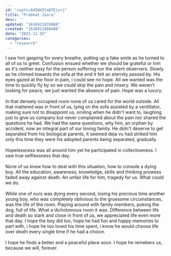 ```yaml
---
id: "copYcc8dIWXZCmOTEisrj"
title: "Prabhat Jasra"
desc: ''
updated: "1636921874068"
created: "1636921868406"
date: "2021-11-15"
categories: 
  - "research"
---
```


I saw him gasping for every breathe, putting up a fake smile as he turned to all of us to greet. Confusion ensued whether we should be grateful or him as it's neither easy for the person suffering nor the silent observers. Slowly as he chimed towards the sofa at the end it felt an eternity passed by. His eyes gazed at the floor in pain, i could see no hope. All we wanted was the time to quickly fly by so we could skip the pain and misery. We weren't looking for peace, we just wanted the absence of pain. Hope was a luxury.<br /><br />In that densely occupied room none of us cared for the world outside. All that mattered was in front of us, lying on the sofa assisted by a ventillator, making sure not to disappoint us, smiling when he didn't want to, laughing just to give us company but never complained about the pain nor shared the questions he had. We had the same questions, why him, an orphan by accident, now an integral part of our loving family. He didn't deserve to get separated from his biological parents, it seemed deja vu had striked him only this time they were his adopted parents being separated, gradually.<br /><br />Hopelessness was all around him yet he participated in collectiveness. I saw true selflessness that day.<br /><br />None of us knew how to deal with this situation, how to console a dying boy. All the education, awareness, knowledge, skills and thinking prowess faded away against death. An unfair life for him, tragedy for us. What could we do.<br /><br />While one of ours was dying every second, losing his precious time another young boy, who was completely oblivious to the gruesome circumstances, was the life of the room. Playing around with family members, poking the dog, full of life. What a dichotomous room it was. Difference between life and death so stark and close in front of us, we appreciated life even more that day. I hope the boy did too, hope he had fun and happy memories to part with, i hope he too loved his time spent, i know he would choose life over death every single time if he had a choice. <br /><br />I hope he finds a better and a peaceful place soon. I hope he remebers us, because we will, forever.

